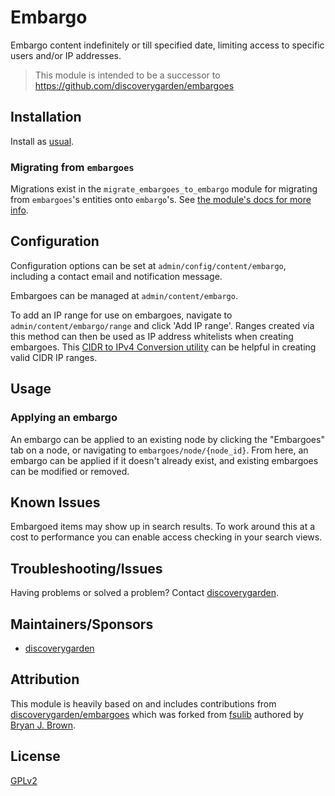 # Embargo

Embargo content indefinitely or till specified date, limiting access to specific users and/or IP addresses.

> This module is intended to be a successor to <https://github.com/discoverygarden/embargoes>

## Installation

Install as
[usual](https://www.drupal.org/docs/extending-drupal/installing-modules).

### Migrating from `embargoes`

Migrations exist in the `migrate_embargoes_to_embargo` module for migrating from `embargoes`'s entities onto `embargo`'s.
See [the module's docs for more info](modules/migrate_embargoes_to_embargo/README.md).

## Configuration

Configuration options can be set at `admin/config/content/embargo`,
including a contact email and notification message.

Embargoes can be managed at `admin/content/embargo`. 

To add an IP range for use on embargoes, navigate to
`admin/content/embargo/range` and click 'Add IP range'. Ranges
created via this method can then be used as IP address whitelists when creating
embargoes. This [CIDR to IPv4 Conversion utility](https://www.ipaddressguide.com/cidr) 
can be helpful in creating valid CIDR IP ranges.

## Usage

### Applying an embargo

An embargo can be applied to an existing node by clicking the 
"Embargoes" tab on a node, or navigating to 
`embargoes/node/{node_id}`. From here, an embargo can be applied if it doesn't
already exist, and existing embargoes can be modified or removed.

## Known Issues
Embargoed items may show up in search results. To work around this at a cost to performance you can enable access checking in your search views.

## Troubleshooting/Issues

Having problems or solved a problem? Contact
[discoverygarden](http://www.discoverygarden.ca/).

## Maintainers/Sponsors

* [discoverygarden](http://www.discoverygarden.ca/)

## Attribution
This module is heavily based on and includes contributions from [discoverygarden/embargoes](https://github.com/discoverygarden/embargoes) which was forked from [fsulib](https://github.com/fsulib/embargoes) authored by [Bryan J. Brown](https://github.com/bryjbrown).

## License
[GPLv2](http://www.gnu.org/licenses/gpl-2.0.txt)
